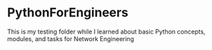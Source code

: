 # PythonForEngineers



This is my testing folder while I learned about basic Python concepts, modules, and tasks for Network Engineering
